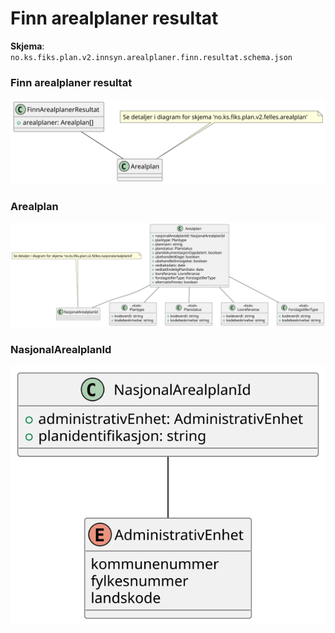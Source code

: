 # Finn arealplaner resultat

**Skjema**: `no.ks.fiks.plan.v2.innsyn.arealplaner.finn.resultat.schema.json`

### Finn arealplaner resultat

![arealplaner-finn-resultat](arealplaner-finn-resultat.svg)

### Arealplan

![arealplan](./../no.ks.fiks.plan.v2.felles.arealplan/arealplan.svg)

### NasjonalArealplanId

![nasjonalarealplanid](./../no.ks.fiks.plan.v2.felles.nasjonalarealplanid/nasjonalarealplanid.svg)

